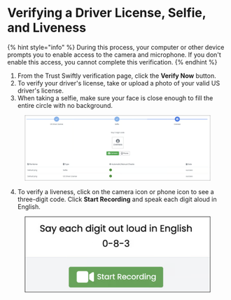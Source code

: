 # Verifying a Driver License, Selfie, and Liveness

{% hint style="info" %}
During this process, your computer or other device prompts you to enable access to the camera and microphone. If you don't enable this access, you cannot complete this verification.
{% endhint %}

1. From the Trust Swiftly verification page, click the **Verify Now** button.
2. To verify your driver's license, take or upload a photo of your valid US driver's license.
3. When taking a selfie, make sure your face is close enough to fill the entire circle with no background.

<figure><img src="../../.gitbook/assets/Liveness instructions screenshot.png" alt=""><figcaption></figcaption></figure>

4. To verify a liveness, click on the camera icon or phone icon to see a three-digit code.  Click **Start Recording** and speak each digit aloud in English.

<figure><img src="../../.gitbook/assets/Say each digit out loud in English.png" alt=""><figcaption></figcaption></figure>
